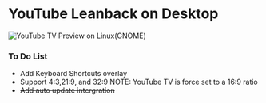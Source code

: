 # YouTube Leanback on Desktop
![YouTube TV Preview on Linux(GNOME)](https://user-images.githubusercontent.com/51213244/132971924-da99c8f0-3bdc-420a-9224-e20bd0ba7238.png)

### To Do List
 - Add Keyboard Shortcuts overlay
 - Support 4:3,21:9, and 32:9
   NOTE: YouTube TV is force set to a 16:9 ratio
 - ~~Add auto update intergration~~
